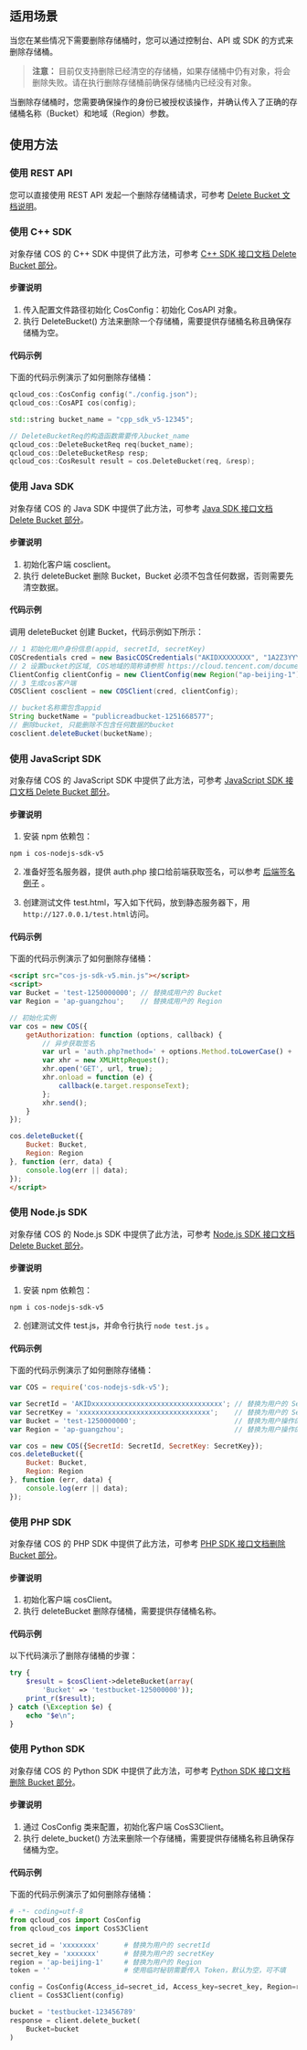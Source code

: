 ## 适用场景
当您在某些情况下需要删除存储桶时，您可以通过控制台、API 或 SDK 的方式来删除存储桶。

> **注意：**
> 目前仅支持删除已经清空的存储桶，如果存储桶中仍有对象，将会删除失败。请在执行删除存储桶前确保存储桶内已经没有对象。

当删除存储桶时，您需要确保操作的身份已被授权该操作，并确认传入了正确的存储桶名称（Bucket）和地域（Region）参数。

## 使用方法
### 使用 REST API
您可以直接使用 REST API 发起一个删除存储桶请求，可参考 [Delete Bucket 文档说明](https://cloud.tencent.com/document/product/436/7732)。

### 使用 C++ SDK

对象存储 COS 的 C++ SDK 中提供了此方法，可参考 [C++ SDK 接口文档 Delete Bucket 部分](https://cloud.tencent.com/document/product/436/12302#delete-bucket)。

#### 步骤说明

1. 传入配置文件路径初始化 CosConfig：初始化 CosAPI 对象。
2. 执行 DeleteBucket() 方法来删除一个存储桶，需要提供存储桶名称且确保存储桶为空。

#### 代码示例

下面的代码示例演示了如何删除存储桶：

``` cpp
qcloud_cos::CosConfig config("./config.json");
qcloud_cos::CosAPI cos(config);

std::string bucket_name = "cpp_sdk_v5-12345";

// DeleteBucketReq的构造函数需要传入bucket_name
qcloud_cos::DeleteBucketReq req(bucket_name);
qcloud_cos::DeleteBucketResp resp;
qcloud_cos::CosResult result = cos.DeleteBucket(req, &resp);
```
### 使用 Java SDK

对象存储 COS 的 Java SDK 中提供了此方法，可参考 [Java SDK 接口文档 Delete Bucket 部分](https://cloud.tencent.com/document/product/436/12263#delete-bucket)。

#### 步骤说明

1. 初始化客户端 cosclient。
2. 执行 deleteBucket 删除 Bucket，Bucket 必须不包含任何数据，否则需要先清空数据。

#### 代码示例

调用 deleteBucket 创建 Bucket，代码示例如下所示：

```java
// 1 初始化用户身份信息(appid, secretId, secretKey)
COSCredentials cred = new BasicCOSCredentials("AKIDXXXXXXXX", "1A2Z3YYYYYYYYYY");
// 2 设置bucket的区域, COS地域的简称请参照 https://cloud.tencent.com/document/product/436/6224
ClientConfig clientConfig = new ClientConfig(new Region("ap-beijing-1"));
// 3 生成cos客户端
COSClient cosclient = new COSClient(cred, clientConfig);

// bucket名称需包含appid
String bucketName = "publicreadbucket-1251668577";
// 删除bucket, 只能删除不包含任何数据的bucket
cosclient.deleteBucket(bucketName);
```

### 使用 JavaScript SDK

对象存储 COS 的 JavaScript SDK 中提供了此方法，可参考 [JavaScript SDK 接口文档 Delete Bucket 部分](https://cloud.tencent.com/document/product/436/12260#delete-bucket)。

#### 步骤说明

1. 安装 npm 依赖包：
```shell
npm i cos-nodejs-sdk-v5
```

2. 准备好签名服务器，提供 auth.php 接口给前端获取签名，可以参考 [后端签名例子](https://github.com/tencentyun/cos-js-sdk-v5/tree/master/server) 。

3. 创建测试文件 test.html，写入如下代码，放到静态服务器下，用` http://127.0.0.1/test.html `访问。

#### 代码示例

下面的代码示例演示了如何删除存储桶：

```html
<script src="cos-js-sdk-v5.min.js"></script>
<script>
var Bucket = 'test-1250000000'; // 替换成用户的 Bucket
var Region = 'ap-guangzhou';    // 替换成用户的 Region

// 初始化实例
var cos = new COS({
    getAuthorization: function (options, callback) {
        // 异步获取签名
        var url = 'auth.php?method=' + options.Method.toLowerCase() + '&pathname=' + encodeURIComponent('/' + (options.Key || ''));
        var xhr = new XMLHttpRequest();
        xhr.open('GET', url, true);
        xhr.onload = function (e) {
            callback(e.target.responseText);
        };
        xhr.send();
    }
});

cos.deleteBucket({
    Bucket: Bucket,
    Region: Region
}, function (err, data) {
    console.log(err || data);
});
</script>
```
### 使用 Node.js SDK

对象存储 COS 的 Node.js SDK 中提供了此方法，可参考 [Node.js SDK 接口文档 Delete Bucket 部分](https://cloud.tencent.com/document/product/436/12264#delete-bucket)。

#### 步骤说明

1. 安装 npm 依赖包：
```shell
npm i cos-nodejs-sdk-v5
```

2. 创建测试文件 test.js，并命令行执行 ```node test.js``` 。

#### 代码示例

下面的代码示例演示了如何删除存储桶：

```javascript
var COS = require('cos-nodejs-sdk-v5');

var SecretId = 'AKIDxxxxxxxxxxxxxxxxxxxxxxxxxxxxxxxx'; // 替换为用户的 SecretId
var SecretKey = 'xxxxxxxxxxxxxxxxxxxxxxxxxxxxxxxx';    // 替换为用户的 SecretKey
var Bucket = 'test-1250000000';                        // 替换为用户操作的 Bucket
var Region = 'ap-guangzhou';                           // 替换为用户操作的 Region

var cos = new COS({SecretId: SecretId, SecretKey: SecretKey});
cos.deleteBucket({
    Bucket: Bucket,
    Region: Region
}, function (err, data) {
    console.log(err || data);
});
```
### 使用 PHP SDK

对象存储 COS 的 PHP SDK 中提供了此方法，可参考 [PHP SDK 接口文档删除 Bucket 部分](https://cloud.tencent.com/document/product/436/12267#.E5.88.A0.E9.99.A4bucket)。

#### 步骤说明

1. 初始化客户端 cosClient。
2. 执行 deleteBucket  删除存储桶，需要提供存储桶名称。

#### 代码示例

以下代码演示了删除存储桶的步骤：

```php
try {
    $result = $cosClient->deleteBucket(array(
        'Bucket' => 'testbucket-125000000'));
    print_r($result);
} catch (\Exception $e) {
    echo "$e\n";
}
```
### 使用 Python SDK

对象存储 COS 的 Python SDK 中提供了此方法，可参考 [Python SDK 接口文档删除 Bucket 部分](https://cloud.tencent.com/document/product/436/12270#.E5.88.A0.E9.99.A4-bucket)。

#### 步骤说明

1. 通过 CosConfig 类来配置，初始化客户端 CosS3Client。
2. 执行 delete_bucket() 方法来删除一个存储桶，需要提供存储桶名称且确保存储桶为空。

#### 代码示例

下面的代码示例演示了如何删除存储桶：

```python
# -*- coding=utf-8
from qcloud_cos import CosConfig
from qcloud_cos import CosS3Client

secret_id = 'xxxxxxxx'      # 替换为用户的 secretId
secret_key = 'xxxxxxx'      # 替换为用户的 secretKey
region = 'ap-beijing-1'     # 替换为用户的 Region
token = ''                  # 使用临时秘钥需要传入 Token，默认为空，可不填

config = CosConfig(Access_id=secret_id, Access_key=secret_key, Region=region, Token=token)
client = CosS3Client(config)

bucket = 'testbucket-123456789'
response = client.delete_bucket(
    Bucket=bucket    
)
```
